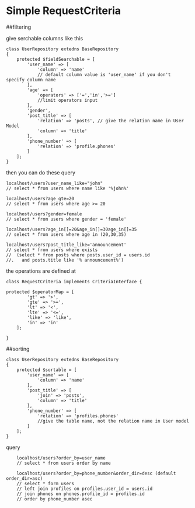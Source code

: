 # Simple RequestCriteria

##filtering

give serchable columns like this

```
class UserRepository extedns BaseRepository
{
	protected $fieldSearchable = [
		'user_name' => [
			'column' => 'name'
			// default column value is 'user_name' if you don't specify column name
		],
		'age' => [
			'operators' => ['=','in','>=']
			//limit operators input
		],
		'gender',
		'post_title' => [
			'relation' => 'posts', // give the relation name in User Model
			'column' => 'title'
		],
		'phone_number' => [
			'relation' => 'profile.phones'
		]
	];
}

```

then you can do these query


	localhost/users?user_name_like="john"
	// select * from users where name like '%john%'
	
	localhost/users?age_gte=20
	// select * from users where age >= 20
	
	localhost/users?gender=female
	// select * from users where gender = 'female'
	
	localhost/users?age_in[]=20&age_in[]=30age_in[]=35
	// select * from users where age in (20,30,35)
	
	localhost/users?post_title_like='announcement'
	// select * from users where exists
	//  (select * from posts where posts.user_id = users.id 
	//.   and posts.title like '% announcement%')

the operations are defined at

```
class RequestCriteria implements CriteriaInterface {

protected $operatorMap = [
        'gt' => '>',
        'gte' => '>=',
        'lt' => '<',
        'lte' => '<=',
        'like' => 'like',
        'in' => 'in'
    ];

}
```

##sorting

```
class UserRepository extedns BaseRepository
{
	protected $sortable = [
		'user_name' => [
			'column' => 'name'
		],
		'post_title' => [
			'join' => 'posts',
			'column' => 'title'
		],
		'phone_number' => [
			'relation' => 'profiles.phones'
			//give the table name, not the relation name in User model
		]
	];
}
```

query

```
	localhost/users?order_by=user_name
	// select * from users order by name
	
	localhost/users?order_by=phone_number&order_dir=desc (default order_dir=asc)
	// select * form users 
	// left join profiles on profiles.user_id = users.id
	// join phones on phones.profile_id = profiles.id
	// order by phone_number asec
```
